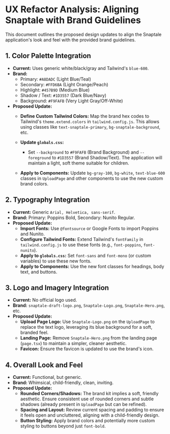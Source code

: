 # UX Refactor Analysis: Aligning Snaptale with Brand Guidelines

This document outlines the proposed design updates to align the Snaptale application's look and feel with the provided brand guidelines.

## 1. Color Palette Integration

*   **Current:** Uses generic white/black/gray and Tailwind's `blue-600`.
*   **Brand:**
    *   Primary: `#A8DADC` (Light Blue/Teal)
    *   Secondary: `#FFD6BA` (Light Orange/Peach)
    *   Highlight: `#457B9D` (Medium Blue)
    *   Shadow / Text: `#1D3557` (Dark Blue/Navy)
    *   Background: `#F9FAFB` (Very Light Gray/Off-White)
*   **Proposed Update:**
    *   **Define Custom Tailwind Colors:** Map the brand hex codes to Tailwind's `theme.extend.colors` in `tailwind.config.js`. This allows using classes like `text-snaptale-primary`, `bg-snaptale-background`, etc.
    *   **Update `globals.css`:**
        *   Set `--background` to `#F9FAFB` (Brand Background) and `--foreground` to `#1D3557` (Brand Shadow/Text). The application will maintain a light, soft theme suitable for children.
        
    *   **Apply to Components:** Update `bg-gray-100`, `bg-white`, `text-blue-600` classes in `UploadPage` and other components to use the new custom brand colors.

## 2. Typography Integration

*   **Current:** Generic `Arial, Helvetica, sans-serif`.
*   **Brand:** Primary: Poppins Bold, Secondary: Nunito Regular.
*   **Proposed Update:**
    *   **Import Fonts:** Use `@fontsource` or Google Fonts to import Poppins and Nunito.
    *   **Configure Tailwind Fonts:** Extend Tailwind's `fontFamily` in `tailwind.config.js` to use these fonts (e.g., `font-poppins`, `font-nunito`).
    *   **Apply to `globals.css`:** Set `font-sans` and `font-mono` (or custom variables) to use these new fonts.
    *   **Apply to Components:** Use the new font classes for headings, body text, and buttons.

## 3. Logo and Imagery Integration

*   **Current:** No official logo used.
*   **Brand:** `snaptale-draft-logo.png`, `Snaptale-Logo.png`, `Snaptale-Hero.png`, etc.
*   **Proposed Update:**
    *   **Upload Page Logo:** Use `Snaptale-Logo.png` on the `UploadPage` to replace the text logo, leveraging its blue background for a soft, branded feel.
    *   **Landing Page:** Remove `Snaptale-Hero.png` from the landing page (`page.tsx`) to maintain a simpler, cleaner aesthetic.
    *   **Favicon:** Ensure the favicon is updated to use the brand's icon.

## 4. Overall Look and Feel

*   **Current:** Functional, but generic.
*   **Brand:** Whimsical, child-friendly, clean, inviting.
*   **Proposed Update:**
    *   **Rounded Corners/Shadows:** The brand kit implies a soft, friendly aesthetic. Ensure consistent use of rounded corners and subtle shadows (already present in `UploadPage` but can be refined).
    *   **Spacing and Layout:** Review current spacing and padding to ensure it feels open and uncluttered, aligning with a child-friendly design.
    *   **Button Styling:** Apply brand colors and potentially more custom styling to buttons beyond just `font-bold`.
